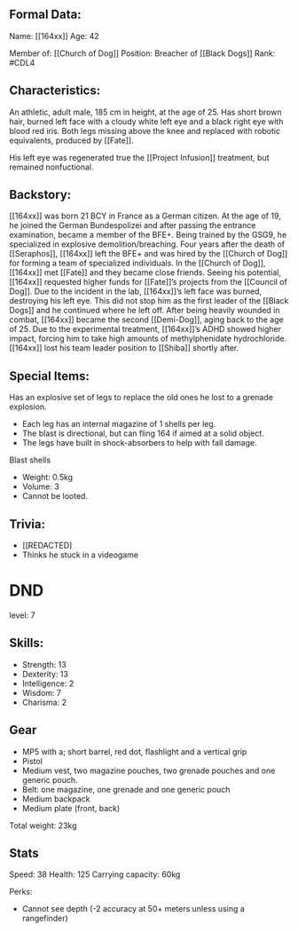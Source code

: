 ## Formal Data:
Name: [[164xx]]
Age: 42

Member of: [[Church of Dog]]
Position: Breacher of [[Black Dogs]]
Rank: #CDL4 

## Characteristics:
An athletic, adult male, 185 cm in height, at the age of 25. Has short brown hair, burned left face with a cloudy white left eye and a black right eye with blood red iris. Both legs missing above the knee and replaced with robotic equivalents, produced by [[Fate]].

His left eye was regenerated true the [[Project Infusion]] treatment, but remained nonfuctional.
## Backstory:
[[164xx]] was born 21 BCY in France as a German citizen. At the age of 19, he joined the German Bundespolizei and after passing the entrance examination, became a member of the BFE+. Being trained by the GSG9, he specialized in explosive demolition/breaching. Four years after the death of [[Seraphos]], [[164xx]] left the BFE+ and was hired by the [[Church of Dog]] for forming a team of specialized individuals. In the [[Church of Dog]], [[164xx]] met [[Fate]] and they became close friends. Seeing his potential, [[164xx]] requested higher funds for [[Fate]]’s projects from the [[Council of Dog]]. Due to the incident in the lab, [[164xx]]’s left face was burned, destroying his left eye. This did not stop him as the first leader of the [[Black Dogs]] and he continued where he left off. After being heavily wounded in combat, [[164xx]] became the second [[Demi-Dog]], aging back to the age of 25. Due to the experimental treatment, [[164xx]]’s ADHD showed higher impact, forcing him to take high amounts of methylphenidate hydrochloride. [[164xx]] lost his team leader position to [[Shiba]] shortly after.

## Special Items:
Has an explosive set of legs to replace the old ones he lost to a grenade explosion.
- Each leg has an internal magazine of 1 shells per leg.
- The blast is directional, but can fling 164 if aimed at a solid object.
- The legs have built in shock-absorbers to help with fall damage.

Blast shells
- Weight: 0.5kg
- Volume: 3
- Cannot be looted.

## Trivia:
- \[\[REDACTED\]
- Thinks he stuck in a videogame

# DND
level: 7
## Skills:
- Strength: 13
- Dexterity: 13
- Intelligence: 2
- Wisdom: 7
- Charisma: 2

## Gear
- MP5 with a; short barrel, red dot, flashlight and a vertical grip
- Pistol
- Medium vest, two magazine pouches, two grenade pouches and one generic pouch.
- Belt: one magazine, one grenade and one generic pouch
- Medium backpack
- Medium plate (front, back)

Total weight: 23kg

## Stats
Speed: 38
Health: 125
Carrying capacity: 60kg

Perks:
- Cannot see depth (-2 accuracy at 50+ meters unless using a rangefinder) 